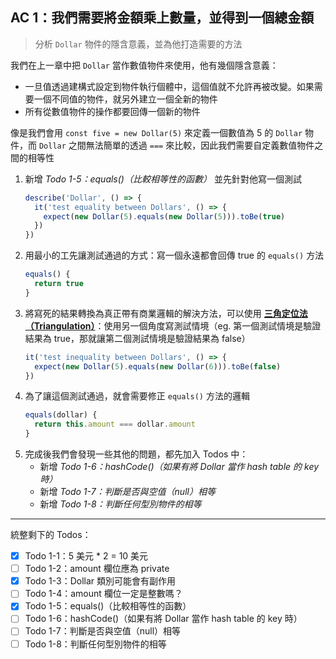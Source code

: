 ## AC 1：我們需要將金額乘上數量，並得到一個總金額

> 分析 `Dollar` 物件的隱含意義，並為他打造需要的方法  

我們在上一章中把 `Dollar` 當作數值物件來使用，他有幾個隱含意義：
- 一旦值透過建構式設定到物件執行個體中，這個值就不允許再被改變。如果需要一個不同值的物件，就另外建立一個全新的物件
- 所有從數值物件的操作都要回傳一個新的物件

像是我們會用 `const five = new Dollar(5)` 來定義一個數值為 5 的 `Dollar` 物件，而 `Dollar` 之間無法簡單的透過 `===` 來比較，因此我們需要自定義數值物件之間的相等性

1. 新增 _Todo 1-5：equals()（比較相等性的函數）_ 並先針對他寫一個測試
   ```js
   describe('Dollar', () => {
     it('test equality between Dollars', () => {
       expect(new Dollar(5).equals(new Dollar(5))).toBe(true)
     })
   })
   ```
2. 用最小的工先讓測試通過的方式：寫一個永遠都會回傳 true 的 `equals()` 方法
   ```js
   equals() {
     return true
   }
   ```
3. 將寫死的結果轉換為真正帶有商業邏輯的解決方法，可以使用 [**三角定位法（Triangulation）**](https://zh.wikipedia.org/zh-tw/%E4%B8%89%E8%A7%92%E6%B8%AC%E9%87%8F)：使用另一個角度寫測試情境（eg. 第一個測試情境是驗證結果為 true，那就讓第二個測試情境是驗證結果為 false）
   ```js
   it('test inequality between Dollars', () => {
     expect(new Dollar(5).equals(new Dollar(6))).toBe(false)
   })
   ```
4. 為了讓這個測試通過，就會需要修正 `equals()` 方法的邏輯
   ```js
   equals(dollar) {
     return this.amount === dollar.amount
   }
   ```
5. 完成後我們會發現一些其他的問題，都先加入 Todos 中：
   - 新增 _Todo 1-6：hashCode()（如果有將 Dollar 當作 hash table 的 key 時）_
   - 新增 _Todo 1-7：判斷是否與空值（null）相等_
   - 新增 _Todo 1-8：判斷任何型別物件的相等_

---

統整剩下的 Todos：
- [x] Todo 1-1：5 美元 * 2 = 10 美元
- [ ] Todo 1-2：amount 欄位應為 private
- [x] Todo 1-3：Dollar 類別可能會有副作用
- [ ] Todo 1-4：amount 欄位一定是整數嗎？
- [x] Todo 1-5：equals()（比較相等性的函數）
- [ ] Todo 1-6：hashCode()（如果有將 Dollar 當作 hash table 的 key 時）
- [ ] Todo 1-7：判斷是否與空值（null）相等
- [ ] Todo 1-8：判斷任何型別物件的相等